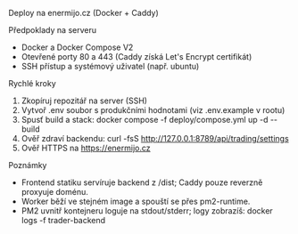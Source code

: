 Deploy na enermijo.cz (Docker + Caddy)

Předpoklady na serveru
- Docker a Docker Compose V2
- Otevřené porty 80 a 443 (Caddy získá Let's Encrypt certifikát)
- SSH přístup a systémový uživatel (např. ubuntu)

Rychlé kroky
1) Zkopíruj repozitář na server (SSH)
2) Vytvoř .env soubor s produkčními hodnotami (viz .env.example v rootu)
3) Spusť build a stack:
   docker compose -f deploy/compose.yml up -d --build
4) Ověř zdraví backendu:
   curl -fsS http://127.0.0.1:8789/api/trading/settings
5) Ověř HTTPS na https://enermijo.cz

Poznámky
- Frontend statiku servíruje backend z /dist; Caddy pouze reverzně proxyuje doménu.
- Worker běží ve stejném image a spouští se přes pm2-runtime.
- PM2 uvnitř kontejneru loguje na stdout/stderr; logy zobrazíš: docker logs -f trader-backend


